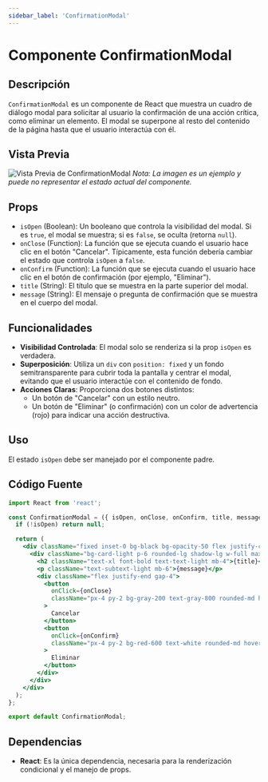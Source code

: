 ```yaml
---
sidebar_label: 'ConfirmationModal'
---
```


# Componente ConfirmationModal

## Descripción

`ConfirmationModal` es un componente de React que muestra un cuadro de diálogo modal para solicitar al usuario la confirmación de una acción crítica, como eliminar un elemento. El modal se superpone al resto del contenido de la página hasta que el usuario interactúa con él.

## Vista Previa

![Vista Previa de ConfirmationModal](https://i.imgur.com/EjemploDeImagen.png) 
*Nota: La imagen es un ejemplo y puede no representar el estado actual del componente.*

## Props

- `isOpen` (Boolean): Un booleano que controla la visibilidad del modal. Si es `true`, el modal se muestra; si es `false`, se oculta (retorna `null`).
- `onClose` (Function): La función que se ejecuta cuando el usuario hace clic en el botón "Cancelar". Típicamente, esta función debería cambiar el estado que controla `isOpen` a `false`.
- `onConfirm` (Function): La función que se ejecuta cuando el usuario hace clic en el botón de confirmación (por ejemplo, "Eliminar").
- `title` (String): El título que se muestra en la parte superior del modal.
- `message` (String): El mensaje o pregunta de confirmación que se muestra en el cuerpo del modal.

## Funcionalidades

- **Visibilidad Controlada**: El modal solo se renderiza si la prop `isOpen` es verdadera.
- **Superposición**: Utiliza un `div` con `position: fixed` y un fondo semitransparente para cubrir toda la pantalla y centrar el modal, evitando que el usuario interactúe con el contenido de fondo.
- **Acciones Claras**: Proporciona dos botones distintos:
  - Un botón de "Cancelar" con un estilo neutro.
  - Un botón de "Eliminar" (o confirmación) con un color de advertencia (rojo) para indicar una acción destructiva.

## Uso

El estado `isOpen` debe ser manejado por el componente padre.

## Código Fuente

```jsx
import React from 'react';

const ConfirmationModal = ({ isOpen, onClose, onConfirm, title, message }) => {
  if (!isOpen) return null;

  return (
    <div className="fixed inset-0 bg-black bg-opacity-50 flex justify-center items-center z-50">
      <div className="bg-card-light p-6 rounded-lg shadow-lg w-full max-w-md">
        <h2 className="text-xl font-bold text-text-light mb-4">{title}</h2>
        <p className="text-subtext-light mb-6">{message}</p>
        <div className="flex justify-end gap-4">
          <button
            onClick={onClose}
            className="px-4 py-2 bg-gray-200 text-gray-800 rounded-md hover:bg-gray-300"
          >
            Cancelar
          </button>
          <button
            onClick={onConfirm}
            className="px-4 py-2 bg-red-600 text-white rounded-md hover:bg-red-700"
          >
            Eliminar
          </button>
        </div>
      </div>
    </div>
  );
};

export default ConfirmationModal;
```

## Dependencias

- **React**: Es la única dependencia, necesaria para la renderización condicional y el manejo de props.